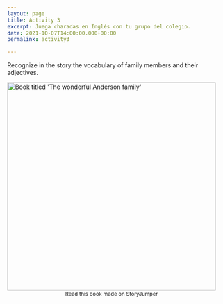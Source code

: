 ```yaml
---
layout: page
title: Activity 3
excerpt: Juega charadas en Inglés con tu grupo del colegio.
date: 2021-10-07T14:00:00.000+00:00
permalink: activity3

---
```

Recognize in the story the vocabulary of family members and their adjectives.

<div style="width: 480px;max-width:100%;"><a href="//www.storyjumper.com/book/showframe/116566902/The-wonderful-Anderson-family" rel="nofollow" class="storyjumper-book" style="text-decoration: none;"><img src="//www.storyjumper.com/book/coverImage/116566902/The-wonderful-Anderson-family/480" alt="Book titled 'The wonderful Anderson family'" style="border:none;width: 480px;max-width:100%;" /></a><a style="display: block; text-align: center; margin: 0 auto 20px; font-size: 12px; text-decoration: none;" href="//www.storyjumper.com/book/read/116566902/The-wonderful-Anderson-family">Read this book made on StoryJumper</a><script>!function(){function d(){"undefined"==typeof SJMakeBookOpenLightBox?--c>0&&setTimeout(d,100):SJMakeBookOpenLightBox()}function e(){/in/.test(document.readyState)?setTimeout(e,9):d()}var a="https:"==document.location.protocol?"https:":"http:";if("undefined"==typeof SJScriptLoaded){window.SJScriptLoaded=!0;var b=document.createElement("script"),c=80;b.src=a+"//www.storyjumper.com/script/storyjumper-embed.js",b.async=true,b.setAttribute("defer",""),document.getElementsByTagName("head")\[0\].appendChild(b),e()}}();</script></div>